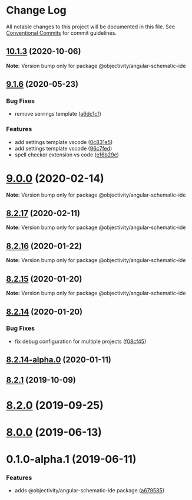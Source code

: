 # Change Log

All notable changes to this project will be documented in this file.
See [Conventional Commits](https://conventionalcommits.org) for commit guidelines.

## [10.1.3](https://github.com/ObjectivityLtd/angular-schematics/compare/v9.1.6...v10.1.3) (2020-10-06)

**Note:** Version bump only for package @objectivity/angular-schematic-ide





## [9.1.6](https://github.com/ObjectivityLtd/angular-schematics/compare/v9.0.0...v9.1.6) (2020-05-23)


### Bug Fixes

* remove serrings template ([a6dc1cf](https://github.com/ObjectivityLtd/angular-schematics/commit/a6dc1cf49b1608bd7394bea48f911253ca08e866))


### Features

* add settings template vscode ([0c831e5](https://github.com/ObjectivityLtd/angular-schematics/commit/0c831e5591e1b578eb50e9eaaf4910a02a027d37))
* add settings template vscode ([96c7fed](https://github.com/ObjectivityLtd/angular-schematics/commit/96c7fed7c5e972d6b097612fc7ee1206b94f1aba))
* spell checker extension vs code ([ef6b29e](https://github.com/ObjectivityLtd/angular-schematics/commit/ef6b29e46c02995b2e3c2cd14d7ee974cde80bb7))






# [9.0.0](https://github.com/ObjectivityLtd/angular-schematics/compare/v8.2.17...v9.0.0) (2020-02-14)

**Note:** Version bump only for package @objectivity/angular-schematic-ide





## [8.2.17](https://github.com/ObjectivityLtd/angular-schematics/compare/v8.2.16...v8.2.17) (2020-02-11)

**Note:** Version bump only for package @objectivity/angular-schematic-ide





## [8.2.16](https://github.com/ObjectivityLtd/angular-schematics/compare/v8.2.15...v8.2.16) (2020-01-22)

**Note:** Version bump only for package @objectivity/angular-schematic-ide






## [8.2.15](https://github.com/ObjectivityLtd/angular-schematics/compare/v8.2.14...v8.2.15) (2020-01-20)

**Note:** Version bump only for package @objectivity/angular-schematic-ide





## [8.2.14](https://github.com/ObjectivityLtd/angular-schematics/compare/v8.2.14-alpha.0...v8.2.14) (2020-01-20)


### Bug Fixes

* fix debug configuration for multiple projects ([f08cf45](https://github.com/ObjectivityLtd/angular-schematics/commit/f08cf45eb3b4b82b9c22aee71eab06b847094a73))






## [8.2.14-alpha.0](https://github.com/ObjectivityLtd/angular-schematics/compare/8.2.1...v8.2.14-alpha.0) (2020-01-11)



## [8.2.1](https://github.com/ObjectivityLtd/angular-schematics/compare/8.2.0...8.2.1) (2019-10-09)



# [8.2.0](https://github.com/ObjectivityLtd/angular-schematics/compare/8.0.0...8.2.0) (2019-09-25)



# [8.0.0](https://github.com/ObjectivityLtd/angular-schematics/compare/0.1.0-alpha.1...8.0.0) (2019-06-13)



# 0.1.0-alpha.1 (2019-06-11)


### Features

* adds @objectivity/angular-schematic-ide package ([a679585](https://github.com/ObjectivityLtd/angular-schematics/commit/a679585f62f8c75b6853fd226ce33c50f8c1d4aa))
